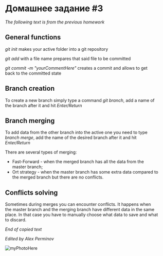 # Домашнее задание #3

*The following text is from the previous homework*
## General functions

*git init* makes your active folder into a git repository

*git add* with a file name prepares that said file to be committed

*git commit -m "yourCommentHere"* creates a commit and allows to get back to the committed state

## Branch creation
To create a new branch simply type a command *git branch*, add a name of the branch after it and hit *Enter/Return*

## Branch merging
To add data from the other branch into the active one you need to type *branch merge*, add the name of the desired branch after it and hit *Enter/Return*

There are several types of merging:

* Fast-Forward - when the merged branch has all the data from the master branch;
* Ort strategy - when the master branch has some extra data compared to the merged branch but there are no conflicts.

## Conflicts solving
Sometimes during merges you can encounter conflicts. It happens when the master branch and the merging branch have different data in the same place. In that case you have to manually choose what data to save and what to discard.

*End of copied text*

*Edited by Alex Perminov*

![myPhotoHere](Alex.jpg)
